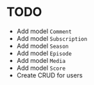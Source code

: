 # TODO

- Add model `Comment`
- Add model `Subscription`
- Add model `Season`
- Add model `Episode`
- Add model `Media`
- Add model `Score`
- Create CRUD for users
